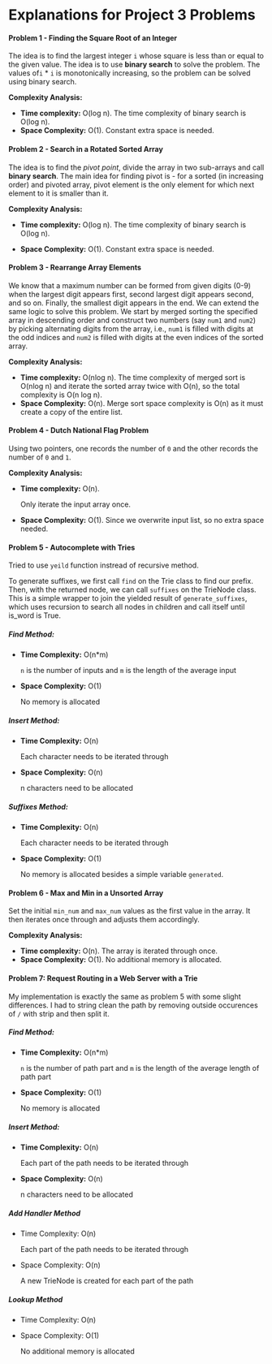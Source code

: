 # Explanations for Project 3 Problems

#### Problem 1 - Finding the Square Root of an Integer

The idea is to find the largest integer `i​` whose square is less than or equal to the given value. The idea is to use **binary search** to solve the problem. The values of ​`i` * `i​` is monotonically increasing, so the problem can be solved using binary search.

**Complexity Analysis:**

- **Time complexity:** O(log n).
  The time complexity of binary search is O(log n).
- **Space Complexity:** O(1).
  Constant extra space is needed.



#### Problem 2 - Search in a Rotated Sorted Array

The idea is to find the *pivot point*, divide the array in two sub-arrays and call **binary search**.
The main idea for finding pivot is - for a sorted (in increasing order) and pivoted array, pivot element is the only element for which next element to it is smaller than it.

**Complexity Analysis:**

- **Time complexity:** O(log n).
  The time complexity of binary search is O(log n).

- **Space Complexity:** O(1).
  Constant extra space is needed.

  

#### Problem 3 - Rearrange Array Elements

We know that a maximum number can be formed from given digits (0-9) when the largest digit appears first, second largest digit appears second, and so on. Finally, the smallest digit appears in the end. We can extend the same logic to solve this problem. We start by merged sorting the specified array in descending order and construct two numbers (say `num1` and `num2`) by picking alternating digits from the array, i.e., `num1` is filled with digits at the odd indices and `num2` is filled with digits at the even indices of the sorted array. 

**Complexity Analysis:**

- **Time complexity:** O(nlog n).
  The time complexity of merged sort is O(nlog n) and iterate the sorted array twice with O(n), so the total complexity is O(n log n).
- **Space Complexity:** O(n).
  Merge sort space complexity is O(n) as it must create a copy of the entire list.



#### Problem 4 - Dutch National Flag Problem

Using two pointers, one records the number of `0`  and the other records the number of `0` and `1`.

**Complexity Analysis:**

- **Time complexity:** O(n).

  Only iterate the input array once. 

- **Space Complexity:** O(1).
  Since we overwrite input list, so no extra space needed. 



#### Problem 5 - Autocomplete with Tries

Tried to use `yeild` function instread of recursive method. 

To generate suffixes, we first call `find` on the Trie class to find our prefix. Then, with the returned node, we can call `suffixes` on the TrieNode class. This is a simple wrapper to join the yielded result of `generate_suffixes`, which uses recursion to search all nodes in children and call itself until is_word is True.

##### Find Method:

+ **Time Complexity:** O(n*m)

  `n` is the number of inputs and `m` is the length of the average input

+ **Space Complexity:** O(1)

  No memory is allocated

##### Insert Method:

+ **Time Complexity:** O(n)

  Each character needs to be iterated through

+ **Space Complexity:** O(n)

  n characters need to be allocated

##### Suffixes Method:

+ **Time Complexity:** O(n)

  Each character needs to be iterated through

+ **Space Complexity:** O(1)

  No memory is allocated besides a simple variable `generated`. 



#### Problem 6 - Max and Min in a Unsorted Array

Set the initial `min_num` and `max_num` values as the first value in the array. It then iterates once through and adjusts them accordingly.

**Complexity Analysis:**

- **Time complexity:** O(n).
  The array is iterated through once.
- **Space Complexity:** O(1).
  No additional memory is allocated.



#### Problem 7: Request Routing in a Web Server with a Trie

My implementation is exactly the same as problem 5 with some slight differences. I had to string clean the path by removing outside occurences of `/` with strip and then split it.



##### Find Method:

+ **Time Complexity:** O(n*m) 

  `n` is the number of  path part and `m` is the length of the average length of path part

+ **Space Complexity:** O(1)

  No memory is allocated

##### Insert Method:

+ **Time Complexity:** O(n)

  Each part of the path needs to be iterated through

+ **Space Complexity:** O(n)

  n characters need to be allocated

##### Add Handler Method

+ Time Complexity: O(n) 

  Each part of the path needs to be iterated through

+ Space Complexity: O(n) 

  A new TrieNode is created for each part of the path

##### Lookup Method

+ Time Complexity: O(n)

+ Space Complexity: O(1)

  No additional memory is allocated




